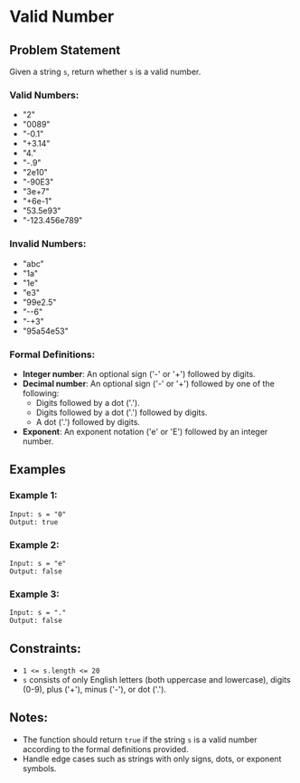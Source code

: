 # Valid Number

## Problem Statement
Given a string `s`, return whether `s` is a valid number.

### Valid Numbers:
- "2"
- "0089"
- "-0.1"
- "+3.14"
- "4."
- "-.9"
- "2e10"
- "-90E3"
- "3e+7"
- "+6e-1"
- "53.5e93"
- "-123.456e789"

### Invalid Numbers:
- "abc"
- "1a"
- "1e"
- "e3"
- "99e2.5"
- "--6"
- "-+3"
- "95a54e53"

### Formal Definitions:
- **Integer number**: An optional sign ('-' or '+') followed by digits.
- **Decimal number**: An optional sign ('-' or '+') followed by one of the following:
  - Digits followed by a dot ('.').
  - Digits followed by a dot ('.') followed by digits.
  - A dot ('.') followed by digits.
- **Exponent**: An exponent notation ('e' or 'E') followed by an integer number.

## Examples

### Example 1:
```
Input: s = "0"
Output: true
```

### Example 2:
```
Input: s = "e"
Output: false
```

### Example 3:
```
Input: s = "."
Output: false
```

## Constraints:
- `1 <= s.length <= 20`
- `s` consists of only English letters (both uppercase and lowercase), digits (0-9), plus ('+'), minus ('-'), or dot ('.').

## Notes:
- The function should return `true` if the string `s` is a valid number according to the formal definitions provided.
- Handle edge cases such as strings with only signs, dots, or exponent symbols.

